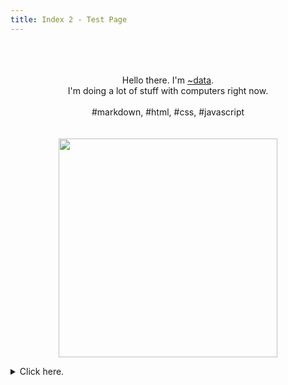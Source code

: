 ```yaml
---
title: Index 2 - Test Page
---
```

<p align="center" style="font-family: var(--nc-font-mono);">
    <br>
    <br>
    <br>
    Hello there. I'm <a href="https://data.tilde.team/">~data</a>.
    <br>
    I'm doing a lot of stuff with computers right now.
    <br><br>
    #markdown, #html, #css, #javascript
    <br>
    <br>
    <br>
    <img src="https://media.giphy.com/media/3o7WIHsSrmSmbfdwIM/giphy.gif" width="350" />
</p>

<details style="align:center;">
<summary>
Click here.
</summary>
This is some text. We are using it as placeholder. This should help us look at how text interacts with the footer and the lower elements of the pages.<br>Thanks for clicking.
</details>